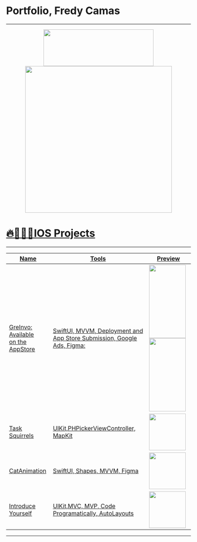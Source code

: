 # Portfolio, Fredy Camas
---
<div align="center">		
 <a href="https://github.com/fcamas/Android/blob/main/README.md" width="400""> 
 <img src="https://github.com/fcamas/Projects/assets/76220782/9d2f600e-f6e1-4ab6-8c9f-62da61bf66eb" width="300" height = "100""> 
 <img src="https://github.com/fcamas/Android/blob/main/README.md" width="400" "> 
</div>

# 🔥👨🏻‍💻IOS Projects 
---

|Name | Tools |  Preview | 
|---|---|---|
|[GreInvo: <br>Available <br>on the AppStore ](https://apps.apple.com/ng/app/greinvo/id6448755643) | SwiftUI, MVVM, Deployment and App Store Submission, Google Ads, Figma:| <img src="https://github.com/fcamas/Projects/assets/76220782/d260daf6-409b-416a-8e1e-b94eed3c5567" width="100" height="200"> <img src="https://github.com/fcamas/Projects/assets/76220782/8b97780e-901b-4daf-8938-5a558059b86b" width="100" height="200"> |
|[Task Squirrels](https://github.com/fcamas/lab-task-squirrel)| UIKit,PHPickerViewController, MapKit| <img src="https://github.com/fcamas/lab-task-squirrel/assets/76220782/bfa425c1-8d70-4958-9b7e-82df685d1856" width="100">|
| CatAnimation | SwiftUI, Shapes, MVVM, Figma| <img src="https://github.com/fcamas/Projects/assets/76220782/ee32efbb-bbd2-4407-b607-556f53bb17a9" width="100">|
|[Introduce Yourself](https://github.com/fcamas/Introduce-Yourself)| UIKit,MVC, MVP, Code Programatically, AutoLayouts| <img src="https://github.com/fcamas/Introduce-Yourself/assets/76220782/cea7f112-a310-4492-9c8b-a0d35329e434" width="100">|

---


